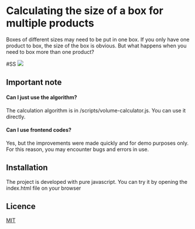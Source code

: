 # Calculating the size of a box for multiple products

Boxes of different sizes may need to be put in one box. If you only have one product to box, the size of the box is obvious. But what happens when you need to box more than one product?

#SS
![](https://github.com/optimum-box-size-js/assets/git_gif.gif)

## Important note

#### Can I just use the algorithm?

The calculation algorithm is in /scripts/volume-calculator.js. You can use it directly.

#### Can I use frontend codes?

Yes, but the improvements were made quickly and for demo purposes only. For this reason, you may encounter bugs and errors in use.


## Installation

The project is developed with pure javascript. You can try it by opening the index.html file on your browser
## Licence

[MIT](https://choosealicense.com/licenses/mit/)

  
